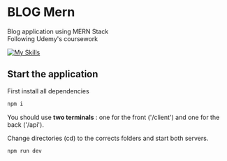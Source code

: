 # BLOG Mern

Blog application using MERN Stack  
Following Udemy's coursework

[![My Skills](https://skillicons.dev/icons?i=javascript,mongodb,tailwind,react,vite,express,typescript)](https://skillicons.dev)

## Start the application

First install all dependencies

``` sh
npm i
```

You should use **two terminals** : one for the front ('/client') and one for the back ('/api').

Change directories (cd) to the corrects folders and start both servers.

``` sh
npm run dev  
```